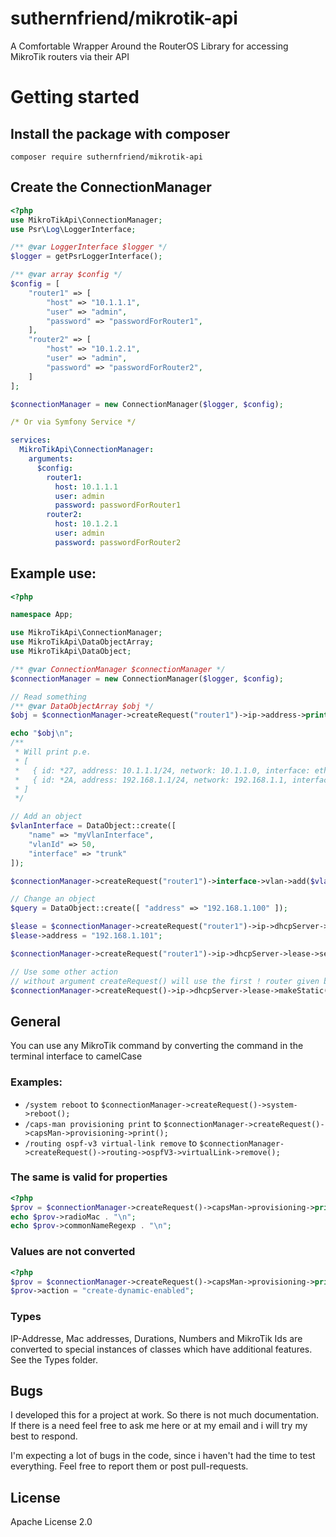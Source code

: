 # suthernfriend/mikrotik-api

A Comfortable Wrapper Around the RouterOS Library for accessing MikroTik routers via their API

# Getting started

## Install the package with composer

    composer require suthernfriend/mikrotik-api

## Create the ConnectionManager

```php
<?php
use MikroTikApi\ConnectionManager;
use Psr\Log\LoggerInterface;

/** @var LoggerInterface $logger */
$logger = getPsrLoggerInterface();

/** @var array $config */
$config = [
    "router1" => [
        "host" => "10.1.1.1",
        "user" => "admin",
        "password" => "passwordForRouter1",
    ],
    "router2" => [
        "host" => "10.1.2.1",
        "user" => "admin",
        "password" => "passwordForRouter2",
    ]
];

$connectionManager = new ConnectionManager($logger, $config);
```

```yaml
/* Or via Symfony Service */

services:
  MikroTikApi\ConnectionManager:
    arguments:
      $config:
        router1:
          host: 10.1.1.1
          user: admin
          password: passwordForRouter1
        router2:
          host: 10.1.2.1
          user: admin
          password: passwordForRouter2

```

## Example use:    

```php
<?php

namespace App;

use MikroTikApi\ConnectionManager;
use MikroTikApi\DataObjectArray;
use MikroTikApi\DataObject;

/** @var ConnectionManager $connectionManager */
$connectionManager = new ConnectionManager($logger, $config);

// Read something
/** @var DataObjectArray $obj */
$obj = $connectionManager->createRequest("router1")->ip->address->print();

echo "$obj\n";
/**
 * Will print p.e. 
 * [
 *   { id: *27, address: 10.1.1.1/24, network: 10.1.1.0, interface: eth1, actualInterface: eth1, dynamic: false, invalid: false, disabled: false },
 *   { id: *2A, address: 192.168.1.1/24, network: 192.168.1.1, interface: trunk, actualInterface: trunk, dynamic: false, invalid: false, disabled: false }
 * ]
 */

// Add an object
$vlanInterface = DataObject::create([
	"name" => "myVlanInterface",
	"vlanId" => 50,
	"interface" => "trunk"
]);

$connectionManager->createRequest("router1")->interface->vlan->add($vlanInterface);

// Change an object
$query = DataObject::create([ "address" => "192.168.1.100" ]);

$lease = $connectionManager->createRequest("router1")->ip->dhcpServer->lease->print($query);
$lease->address = "192.168.1.101";

$connectionManager->createRequest("router1")->ip->dhcpServer->lease->set($lease);

// Use some other action
// without argument createRequest() will use the first ! router given by $config
$connectionManager->createRequest()->ip->dhcpServer->lease->makeStatic($lease);


```

## General

You can use any MikroTik command by converting the command in the terminal interface to camelCase

### Examples:

- `/system reboot` to `$connectionManager->createRequest()->system->reboot();`
- `/caps-man provisioning print` to `$connectionManager->createRequest()->capsMan->provisioning->print();`
- `/routing ospf-v3 virtual-link remove` to `$connectionManager->createRequest()->routing->ospfV3->virtualLink->remove();`
### The same is valid for properties

```php
<?php
$prov = $connectionManager->createRequest()->capsMan->provisioning->print(\MikroTikApi\DataObject::create(["comment" => "first-config"]))->getOne();
echo $prov->radioMac . "\n";
echo $prov->commonNameRegexp . "\n";
```

### Values are not converted

```php
<?php
$prov = $connectionManager->createRequest()->capsMan->provisioning->print(\MikroTikApi\DataObject::create(["comment" => "first-config"]))->getOne();
$prov->action = "create-dynamic-enabled";
```

### Types

IP-Addresse, Mac addresses, Durations, Numbers and MikroTik Ids are converted to special instances of classes which have additional features. See the Types folder.

## Bugs

I developed this for a project at work. So there is not much documentation. If there is a need 
feel free to ask me here or at my email and i will try my best to respond.

I'm expecting a lot of bugs in the code, since i haven't had the time to test everything.
Feel free to report them or post pull-requests.

## License

Apache License 2.0
